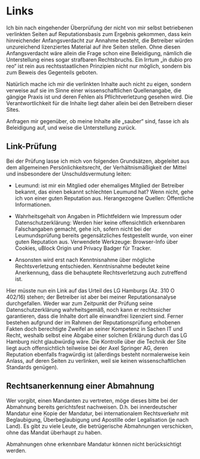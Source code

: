 # Links #

Ich bin nach eingehender Überprüfung der nicht von mir selbst
betriebenen verlinkten Seiten auf Reputationsbasis zum Ergebnis
gekommen, dass kein hinreichender Anfangsverdacht zur Annahme besteht,
die Betreiber würden unzureichend lizenziertes Material auf ihre
Seiten stellen. Ohne diesen Anfangsverdacht wäre allein die Frage
schon eine Beleidigung, nämlich die Unterstellung eines sogar
strafbaren Rechtsbruchs. Ein Irrtum „in dubio pro reo“ ist rein aus
rechtsstaatlichen Prinzipien nicht nur möglich, sondern bis zum Beweis
des Gegenteils geboten.

Natürlich mache ich mir die verlinkten Inhalte auch nicht zu eigen,
sondern verweise auf sie im Sinne einer wissenschaftlichen
Quellenangabe, die gängige Praxis ist und deren Fehlen als
Pflichtverletzung gesehen wird. Die Verantwortlichkeit für die Inhalte
liegt daher allein bei den Betreibern dieser Sites.

Anfragen mir gegenüber, ob meine Inhalte alle „sauber“ sind, fasse ich
als Beleidigung auf, und weise die Unterstellung zurück.

## Link-Prüfung ##

Bei der Prüfung lasse ich mich von folgenden Grundsätzen, abgeleitet
aus dem allgemeinen Persönlichkeitsrecht, der Verhältnismäßigkeit der
Mittel und insbesondere der Unschuldsvermutung leiten:

  + Leumund: ist mir ein Mitglied oder ehemaliges Mitglied der
    Betreiber bekannt, das einen bekannt schlechten Leumund hat? Wenn
    nicht, gehe ich von einer guten Reputation aus. Herangezogene
    Quellen: Öffentliche Informationen.

  + Wahrheitsgehalt von Angaben in Pflichtfeldern wie Impressum oder
    Datenschutzerklärung: Werden hier keine offensichtlich erkennbaren
    Falschangaben gemacht, gehe ich, sofern nicht bei der
    Leumundsprüfung bereits gegensätzliches festgestellt wurde, von
    einer guten Reputation aus. Verwendete Werkzeuge: Browser-Info
    über Cookies, uBlock Origin und Privacy Badger für Tracker.

  + Ansonsten wird erst nach Kenntnisnahme über mögliche
    Rechtsverletzung entschieden. Kenntnisnahme bedeutet keine
    Anerkennung, dass die behauptete Rechtsverletzung auch zutreffend
    ist.

Hier müsste nun ein Link auf das Urteil des LG Hamburgs (Az. 310 O
402/16) stehen; der Betreiber ist aber bei meiner Reputationsanalyse
durchgefallen. Weder war zum Zeitpunkt der Prüfung seine
Datenschutzerklärung wahrheitsgemäß, noch kann er rechtssicher
garantieren, dass die Inhalte dort alle einwandfrei lizenziert
sind. Ferner bestehen aufgrund der im Rahmen der Reputationsprüfung
erhobenen Fakten doch berechtigte Zweifel an seiner Kompetenz in
Sachen IT und Recht, weshalb selbst eine Abgabe einer solchen
Erklärung durch das LG Hamburg nicht glaubwürdig wäre. Die Kontrolle
über die Technik der Site liegt auch offensichtlich teilweise bei der
Axel Springer AG, deren Reputation ebenfalls fragwürdig ist
(allerdings besteht normalerweise kein Anlass, auf deren Seiten zu
verlinken, weil sie keinen wissenschaftlichen Standards genügen).

## Rechtsanerkennung einer Abmahnung ##

Wer vorgibt, einen Mandanten zu vertreten, möge dieses bitte bei der
Abmahnung bereits gerichtsfest nachweisen. D.h. bei innerdeutscher
Mandatur eine Kopie der Mandatur, bei internationalem Rechtsverkehr
mit Beglaubigung, Überbeglaubigung und Apostille oder Legalisation (je
nach Land). Es gibt zu viele Leute, die betrügerische Abmahnungen
verschicken, ohne das Mandat überhaupt zu haben.

Abmahnungen ohne erkennbare Mandatur können nicht berücksichtigt
werden.
